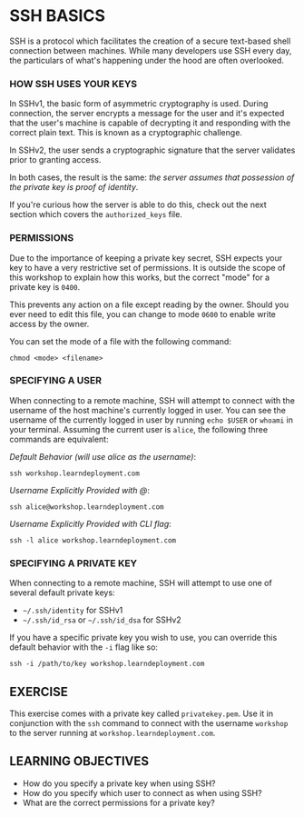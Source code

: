 # SSH BASICS

SSH is a protocol which facilitates the creation of a secure text-based shell
connection between machines. While many developers use SSH every day, the
particulars of what's happening under the hood are often overlooked.

### HOW SSH USES YOUR KEYS

In SSHv1, the basic form of asymmetric cryptography is used. During connection,
the server encrypts a message for the user and it's expected that the user's
machine is capable of decrypting it and responding with the correct plain text.
This is known as a cryptographic challenge.

In SSHv2, the user sends a cryptographic signature that the server validates
prior to granting access.

In both cases, the result is the same: *the server assumes that possession of
the private key is proof of identity*.

If you're curious how the server is able to do this, check out the next section
which covers the `authorized_keys` file.

### PERMISSIONS

Due to the importance of keeping a private key secret, SSH expects your key to
have a very restrictive set of permissions. It is outside the scope of this
workshop to explain how this works, but the correct "mode" for a private key
is `0400`.

This prevents any action on a file except reading by the owner. Should you ever
need to edit this file, you can change to mode `0600` to enable write access by
the owner.

You can set the mode of a file with the following command:

```
chmod <mode> <filename>
```

### SPECIFYING A USER

When connecting to a remote machine, SSH will attempt to connect with the
username of the host machine's currently logged in user. You can see the
username of the currently logged in user by running `echo $USER` or `whoami`
in your terminal. Assuming the current user is `alice`, the following three
commands are equivalent:

*Default Behavior (will use alice as the username)*:
```
ssh workshop.learndeployment.com
```

*Username Explicitly Provided with @*:
```
ssh alice@workshop.learndeployment.com
```

*Username Explicitly Provided with CLI flag*:
```
ssh -l alice workshop.learndeployment.com
```

### SPECIFYING A PRIVATE KEY

When connecting to a remote machine, SSH will attempt to use one of several
default private keys:

- `~/.ssh/identity` for SSHv1
- `~/.ssh/id_rsa` or `~/.ssh/id_dsa` for SSHv2

If you have a specific private key you wish to use, you can override this
default behavior with the `-i` flag like so:

```
ssh -i /path/to/key workshop.learndeployment.com
```

## EXERCISE

This exercise comes with a private key called `privatekey.pem`. Use it in
conjunction with the `ssh` command to connect with the username `workshop` to
the server running at `workshop.learndeployment.com`.

## LEARNING OBJECTIVES

- How do you specify a private key when using SSH?
- How do you specify which user to connect as when using SSH?
- What are the correct permissions for a private key?
